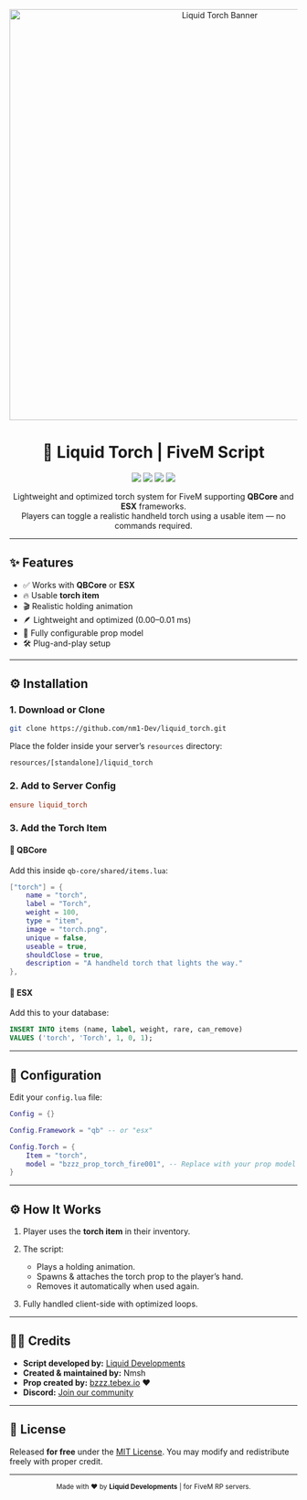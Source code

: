 <!-- Banner -->
<p align="center">
  <img src="https://cdn.discordapp.com/attachments/1426848169567719455/1429194332618887168/image.png?ex=68f54072&is=68f3eef2&hm=f8005aa13443309ee06ab3f3b3f661ab453c26f77305ee03ee6b829407c5a0ef&" alt="Liquid Torch Banner" width="720"/>
</p>

<h1 align="center">🔦 Liquid Torch | FiveM Script</h1>

<p align="center">
  <a href="https://docs.qbcore.org/"><img src="https://img.shields.io/badge/Framework-QBCore-blue?style=for-the-badge"></a>
  <a href="https://opensource.org/licenses/MIT"><img src="https://img.shields.io/badge/License-MIT-green?style=for-the-badge"></a>
  <img src="https://img.shields.io/badge/Status-Stable-success?style=for-the-badge">
  <img src="https://img.shields.io/badge/Language-Lua-orange?style=for-the-badge">
</p>

<p align="center">
  Lightweight and optimized torch system for FiveM supporting <b>QBCore</b> and <b>ESX</b> frameworks.<br>
  Players can toggle a realistic handheld torch using a usable item — no commands required.
</p>

---

## ✨ Features

- ✅ Works with **QBCore** or **ESX**
- 🔥 Usable **torch item**
- 🎬 Realistic holding animation
- 🪶 Lightweight and optimized (0.00–0.01 ms)
- 🧩 Fully configurable prop model
- 🛠️ Plug-and-play setup

---

## ⚙️ Installation

### 1. Download or Clone
```bash
git clone https://github.com/nm1-Dev/liquid_torch.git
````

Place the folder inside your server’s `resources` directory:

```
resources/[standalone]/liquid_torch
```

### 2. Add to Server Config

```cfg
ensure liquid_torch
```

### 3. Add the Torch Item

#### 🧩 QBCore

Add this inside `qb-core/shared/items.lua`:

```lua
["torch"] = {
    name = "torch",
    label = "Torch",
    weight = 100,
    type = "item",
    image = "torch.png",
    unique = false,
    useable = true,
    shouldClose = true,
    description = "A handheld torch that lights the way."
},
```

#### 🧩 ESX

Add this to your database:

```sql
INSERT INTO items (name, label, weight, rare, can_remove)
VALUES ('torch', 'Torch', 1, 0, 1);
```

---

## 🔧 Configuration

Edit your `config.lua` file:

```lua
Config = {}

Config.Framework = "qb" -- or "esx"

Config.Torch = {
    Item = "torch",
    model = "bzzz_prop_torch_fire001", -- Replace with your prop model
}
```

---

## ⚙️ How It Works

1. Player uses the **torch item** in their inventory.
2. The script:

   * Plays a holding animation.
   * Spawns & attaches the torch prop to the player’s hand.
   * Removes it automatically when used again.
3. Fully handled client-side with optimized loops.

---

## 🧑‍💻 Credits

* **Script developed by:** [Liquid Developments](https://liquid-devs.com)
* **Created & maintained by:** Nmsh
* **Prop created by:** [bzzz.tebex.io](https://bzzz.tebex.io) ❤️
* **Discord:** [Join our community](https://discord.gg/xkZ7GR5ge6)

---

## 📜 License

Released **for free** under the [MIT License](https://opensource.org/licenses/MIT).
You may modify and redistribute freely with proper credit.

---

<p align="center">
  <sub>Made with ❤️ by <b>Liquid Developments</b> | for FiveM RP servers.</sub>

</p>


